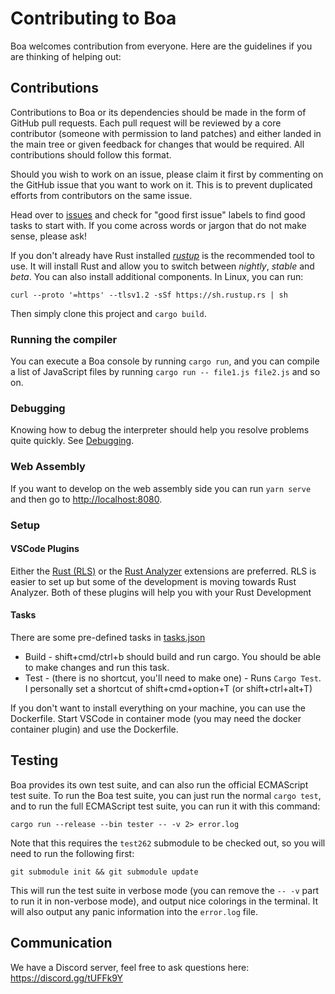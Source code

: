 # Contributing to Boa

Boa welcomes contribution from everyone. Here are the guidelines if you are
thinking of helping out:

## Contributions

Contributions to Boa or its dependencies should be made in the form of GitHub
pull requests. Each pull request will be reviewed by a core contributor
(someone with permission to land patches) and either landed in the main tree or
given feedback for changes that would be required. All contributions should
follow this format.

Should you wish to work on an issue, please claim it first by commenting on
the GitHub issue that you want to work on it. This is to prevent duplicated
efforts from contributors on the same issue.

Head over to [issues][issues] and check for "good first issue" labels to find
good tasks to start with. If you come across words or jargon that do not make
sense, please ask!

If you don't already have Rust installed [_rustup_][rustup] is the recommended
tool to use. It will install Rust and allow you to switch between _nightly_,
_stable_ and _beta_. You can also install additional components. In Linux, you
can run:

```
curl --proto '=https' --tlsv1.2 -sSf https://sh.rustup.rs | sh
```

Then simply clone this project and `cargo build`.

### Running the compiler

You can execute a Boa console by running `cargo run`, and you can compile a list
of JavaScript files by running `cargo run -- file1.js file2.js` and so on.

### Debugging

Knowing how to debug the interpreter should help you resolve problems quite quickly.
See [Debugging](./docs/debugging.md).

### Web Assembly

If you want to develop on the web assembly side you can run `yarn serve` and then go
to <http://localhost:8080>.

### Setup

#### VSCode Plugins

Either the [Rust (RLS)][rls_vscode] or the [Rust Analyzer][rust-analyzer_vscode]
extensions are preferred. RLS is easier to set up but some of the development is
moving towards Rust Analyzer. Both of these plugins will help you with your Rust
Development

#### Tasks

There are some pre-defined tasks in [tasks.json](.vscode/tasks.json)

- Build - shift+cmd/ctrl+b should build and run cargo. You should be able to make changes and run this task.
- Test - (there is no shortcut, you'll need to make one) - Runs `Cargo Test`.
  I personally set a shortcut of shift+cmd+option+T (or shift+ctrl+alt+T)

If you don't want to install everything on your machine, you can use the Dockerfile.
Start VSCode in container mode (you may need the docker container plugin) and use the Dockerfile.

## Testing

Boa provides its own test suite, and can also run the official ECMAScript test suite. To run the Boa test
suite, you can just run the normal `cargo test`, and to run the full ECMAScript test suite, you can run it
with this command:

```
cargo run --release --bin tester -- -v 2> error.log
```

Note that this requires the `test262` submodule to be checked out, so you will need to run the following first:

```
git submodule init && git submodule update
```

This will run the test suite in verbose mode (you can remove the `-- -v` part to run it in non-verbose mode),
and output nice colorings in the terminal. It will also output any panic information into the `error.log` file.

## Communication

We have a Discord server, feel free to ask questions here:
https://discord.gg/tUFFk9Y

[issues]: https://github.com/boa-dev/boa/issues
[rustup]: https://rustup.rs/
[rls_vscode]: https://marketplace.visualstudio.com/items?itemName=rust-lang.rust
[rust-analyzer_vscode]: https://marketplace.visualstudio.com/items?itemName=matklad.rust-analyzer
